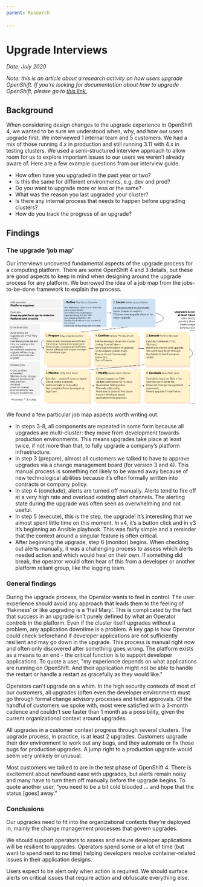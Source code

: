 ```yaml
---
parent: Research

---
```

# Upgrade Interviews

*Date: July 2020*

*Note: this is an article about a research activity on how users upgrade OpenShift. If you're looking for documentation about how to upgrade OpenShift, please go to [this link.](https://docs.openshift.com/container-platform/4.4/welcome/index.html)*

## Background

When considering design changes to the upgrade experience in OpenShift 4, we wanted to be sure we understood when, why, and how our users upgrade first. We interviewed 1 internal team and 5 customers. We had a mix of those running 4.x in production and still running 3.11 with 4.x in testing clusters. We used a semi-structured interview approach to allow room for us to explore important issues to our users we weren’t already aware of. Here are a few example questions from our interview guide.

- How often have you upgraded in the past year or two?
- Is this the same for different environments, e.g. dev and prod?
- Do you want to upgrade more or less or the same?
- What was the reason you last upgraded your cluster?
- Is there any internal process that needs to happen before upgrading clusters?
- How do you track the progress of an upgrade?

## Findings

### The upgrade ‘job map’
Our interviews uncovered fundamental aspects of the upgrade process for a computing platform. There are some OpenShift 4 and 3 details, but these are good aspects to keep in mind when designing around the upgrade process for any platform. We borrowed the idea of a job map from the jobs-to-be-done framework to explain the process.

![](img/upgrade_job_map.png)

We found a few particular job map aspects worth writing out.

- In steps 3-8, all components are repeated in some form because all upgrades are multi-cluster: they move from development towards production environments. This means upgrades take place at least twice, if not more than that, to fully upgrade a company’s platform infrastructure.
- In step 3 (prepare), almost all customers we talked to have to approve upgrades via a change management board (for version 3 and 4). This manual process is something not likely to be waved away because of new technological abilities because it’s often formally written into contracts or company policy.
- In step 4 (conclude), alerts are turned off manually. Alerts tend to fire off at a very high rate and overload existing alert channels. The alerting state during the upgrade was often seen as overwhelming and not useful.
- In step 5 (execute), this is the step, the upgrade! It’s interesting that we almost spent little time on this moment. In v4, it’s a button click and in v3 it’s beginning an Ansible playbook. This was fairly simple and a reminder that the context around a singular feature is often critical.
- After beginning the upgrade, step 6 (monitor) begins. When checking out alerts manually, it was a challenging process to assess which alerts needed action and which would heal on their own. If something did break, the operator would often hear of this from a developer or another platform reliant group, like the logging team.

### General findings

During the upgrade process, the Operator wants to feel in control. The user experience should avoid any approach that leads them to the feeling of ‘flakiness’ or like upgrading is a ‘Hail Mary’. This is complicated by the fact that success in an upgrade isn’t purely defined by what an Operator controls in the platform. Even if the cluster itself upgrades without a problem, any application downtime is a problem. A key gap is how Operator could check beforehand if developer applications are not sufficiently resilient and may go down in the upgrade. This process is manual right now and often only discovered after something goes wrong. The platform exists as a means to an end - the critical function is to support developer applications.  To quote a user, "my experience depends on what applications are running on OpenShift. And their application might not be able to handle the restart or handle a restart as gracefully as they would like."

Operators can't upgrade on a whim. In the high security contexts of most of our customers, all upgrades (often even the developer environment) must go through formal change advisory processes and ticket approvals. Of the handful of customers we spoke with, most were satisfied with a 3-month cadence and couldn't see faster than 1 month as a possibility, given the current organizational context around upgrades.

All upgrades in a customer context progress through several clusters. The upgrade process, in practice, is at least 2 upgrades. Customers upgrade their dev environment to work out any bugs, and they automate or fix those bugs for production upgrades. A jump right to a production upgrade would seem very unlikely or unusual.

Most customers we talked to are in the test phase of OpenShift 4. There is excitement about newfound ease with upgrades, but alerts remain noisy and many have to turn them off manually before the upgrade begins. To quote another user, “you need to be a bit cold blooded ... and hope that the status [goes] away.”

### Conclusions
Our upgrades need to fit into the organizational contexts they’re deployed in, mainly the change management processes that govern upgrades.

We should support operators to assess and ensure developer applications will be resilient to upgrades. Operators spend some or a lot of time (but want to spend next to no time) helping developers resolve container-related issues in their application designs.

Users expect to be alert only when action is required. We should surface alerts on critical issues that require action and obfuscate everything else.
